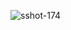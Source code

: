 ![sshot-174](https://user-images.githubusercontent.com/71437726/136643526-69f72853-582e-4da7-a9b8-d3fd674aa662.png)
